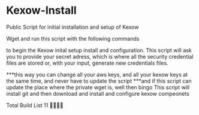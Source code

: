 Kexow-Install
=============

Public Script for initial installation and setup of Kexow

Wget and run this script with the following commands


to begin the Kexow inital setup install and configuration.
This script will ask you to provide your secret adress, which is where all the security credential files are stored
or, with your input, generate new credentials files.


***this way you can change all your aws keys, and all your kexow keys at the same time, and never have to update the script
***and if this script can update the place where the private wget is, well then bingo
This script will install git and then download and install and configure kexow compeonets

Total Build List 11

